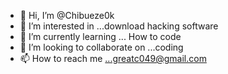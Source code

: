 - 👋 Hi, I’m @Chibueze0k
- 👀 I’m interested in ...download hacking software 
- 🌱 I’m currently learning ... How to code 
- 💞️ I’m looking to collaborate on ...coding 
- 📫 How to reach me ...greatc049@gmail.com

<!---
Chibueze0k/Chibueze0k is a ✨ special ✨ repository because its `README.md` (this file) appears on your GitHub profile.
You can click the Preview link to take a look at your changes.
--->
